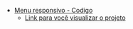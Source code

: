 - <a href="https://github.com/FilipeTenedini/tficoding-repositories/tree/main/menuResponsivo">Menu responsivo - Codigo</a>
  - <a href="https://codesandbox.io/s/insta-menuresponsivo-3wrrwf">Link para você visualizar o projeto</a>
